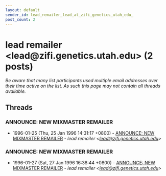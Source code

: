 ```yaml
---
layout: default
sender_id: lead_remailer_lead_at_zifi_genetics_utah_edu_
post_count: 2
---
```


# lead remailer <lead<span>@</span>zifi.genetics.utah.edu> (2 posts)

_Be aware that many list participants used multiple email addresses over their time active on the list. As such this page may not contain all threads available._

## Threads

### ANNOUNCE:  NEW MIXMASTER REMAILER
+ 1996-01-25 (Thu, 25 Jan 1996 14:31:17 +0800) - [ANNOUNCE:  NEW MIXMASTER REMAILER](/archive/1996/01/b7543550538c37f072173bf02508e5d274373581758ad73f1b7352dfc2a6b845) - _lead remailer \<lead@zifi.genetics.utah.edu\>_

### ANNOUNCE:  NEW MIXMASTER REMAILER
+ 1996-01-27 (Sat, 27 Jan 1996 16:38:44 +0800) - [ANNOUNCE:  NEW MIXMASTER REMAILER](/archive/1996/01/e419c0011799a8a4e08ad9375e340a1fa8fc6593038678f0d894dc92d464cd25) - _lead remailer \<lead@zifi.genetics.utah.edu\>_

